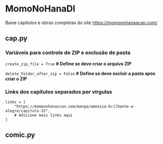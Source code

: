 # MomoNoHanaDl
Baixe capítulos e obras completas do site https://momonohanascan.com/


## cap.py

### Variáveis para controle de ZIP e exclusão de pasta
`create_zip_file = True`  **# Define se deve criar o arquivo ZIP**

`delete_folder_after_zip = False` **# Define se deve excluir a pasta após criar o ZIP**

### Links dos capítulos separados por vírgulas
```
links = [
    "https://momonohanascan.com/manga/amnesia-brilhante-e-alegre/capitulo-32",
    # Adicione mais links aqui
]
```

## comic.py

